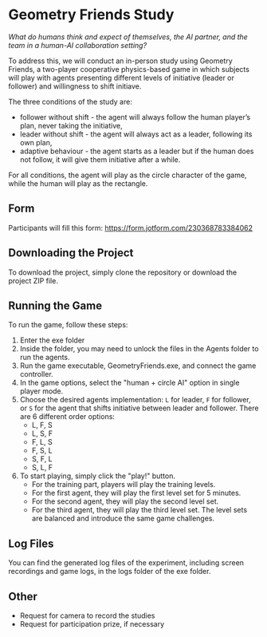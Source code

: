 # Geometry Friends Study

<i>What do humans think and expect of themselves, the AI partner, and the team in a human-AI collaboration setting?</i>

To address this, we will conduct an in-person study using Geometry Friends, a two-player cooperative physics-based game in which subjects will play with agents presenting different levels of initiative (leader or follower) and willingness to shift initiave.

The three conditions of the study are:
- follower without shift - the agent will always follow the human player’s plan, never taking the initiative,
- leader without shift - the agent will always act as a leader, following its own plan,
- adaptive behaviour - the agent starts as a leader but if the human does not follow, it will give them initiative after a while.

For all conditions, the agent will play as the circle character of the game, while the human will play as the rectangle.

## Form
Participants will fill this form: https://form.jotform.com/230368783384062

## Downloading the Project
To download the project, simply clone the repository or download the project ZIP file.

## Running the Game
To run the game, follow these steps:
1. Enter the exe folder
2. Inside the folder, you may need to unlock the files in the Agents folder to run the agents.
3. Run the game executable, GeometryFriends.exe, and connect the game controller.
4. In the game options, select the "human + circle AI" option in single player mode.
5. Choose the desired agents implementation: `L` for leader, `F` for follower, or `S` for the agent that shifts initiative between leader and follower. There are 6 different order options: 
   * L, F, S
   * L, S, F
   * F, L, S
   * F, S, L
   * S, F, L
   * S, L, F
6. To start playing, simply click the "play!" button.
   * For the training part, players will play the training levels. 
   * For the first agent, they will play the first level set for 5 minutes.
   * For the second agent, they will play the second level set.
   * For the third agent, they will play the third level set. The level sets are balanced and introduce the same game challenges.

## Log Files
You can find the generated log files of the experiment, including screen recordings and game logs, in the logs folder of the exe folder.

## Other
- Request for camera to record the studies
- Request for participation prize, if necessary

